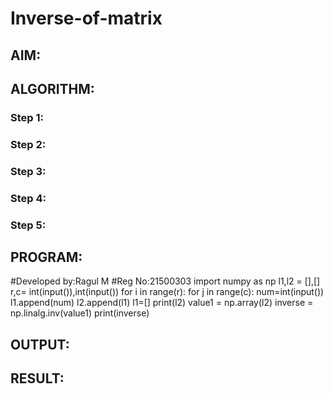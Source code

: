 # Inverse-of-matrix

## AIM:

## ALGORITHM:
### Step 1:
### Step 2:
### Step 3:
### Step 4:
### Step 5:


## PROGRAM:
#Developed by:Ragul M
#Reg No:21500303
import numpy as np
l1,l2  = [],[]
r,c= int(input()),int(input())
for i in range(r):
    for j in range(c):
        num=int(input())
        l1.append(num)
    l2.append(l1)
    l1=[]
print(l2)
value1 = np.array(l2)
inverse = np.linalg.inv(value1)
print(inverse)

## OUTPUT:

## RESULT:
